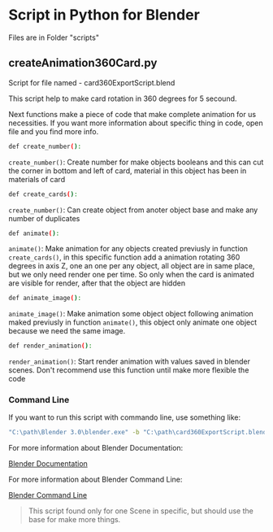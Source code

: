 # Script in Python for Blender

Files are in Folder "scripts"

## createAnimation360Card.py

Script for file named - card360ExportScript.blend

This script help to make card rotation in 360 degrees for 5 secound.

Next functions make a piece of code that make complete animation for us necessities.
If you want more information about specific thing in code, open file and you find more info.

```sh
def create_number():
```
`create_number()`: Create number for make objects booleans and this can cut the corner in bottom and left of card, material in this object has been in materials of card


```sh
def create_cards():
```
`create_number()`: Can create object from anoter object base and make any number of duplicates

```sh
def animate():
```
`animate()`: Make animation for any objects created previusly in function `create_cards()`, in this specific function add a animation rotating 360 degrees in axis Z, one an one per any object, all object are in same place, but we only need render one per time. So only when the card is animated are visible for render, after that the object are hidden

```sh
def animate_image():
```
`animate_image()`: Make animation some object object following animation maked previusly in function `animate()`, this object only animate one object because we need the same image.

```sh
def render_animation():
```
`render_animation()`: Start render animation with values saved in blender scenes. Don't recommend use this function until make more flexible the code

### Command Line

If you want to run this script with commando line, use something like:
```sh
"C:\path\Blender 3.0\blender.exe" -b "C:\path\card360ExportScript.blend" --python "C:\path\360cardscripttoanimate.py"
```

For more information about Blender Documentation:

[Blender Documentation]

For more information about Blender Command Line:

[Blender Command Line]

> This script found only for one Scene in specific, but should use the base for make more things.


[Blender Documentation]: <https://docs.blender.org/>
[Blender Command Line]: <https://docs.blender.org/manual/en/latest/advanced/command_line/>






